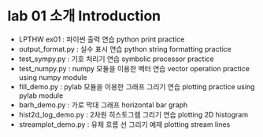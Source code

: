 # lab 01 소개 Introduction

* LPTHW ex01 : 파이썬 출력 연습 python print practice
* output_format.py : 실수 표시 연습 python string formatting practice
* test_sympy.py : 기호 처리기 연습 symbolic processor practice
* test_numpy.py : numpy 모듈을 이용한 벡터 연습 vector operation practice using numpy module
* fill_demo.py : pylab 모듈을 이용한 그래프 그리기 연습 plotting practice using pylab module
* barh_demo.py : 가로 막대 그래프 horizontal bar graph
* hist2d_log_demo.py : 2차원 히스토그램 그리기 연습 plotting 2D histogram
* streamplot_demo.py : 유체 흐름 선 그리기 예제 plotting stream lines
